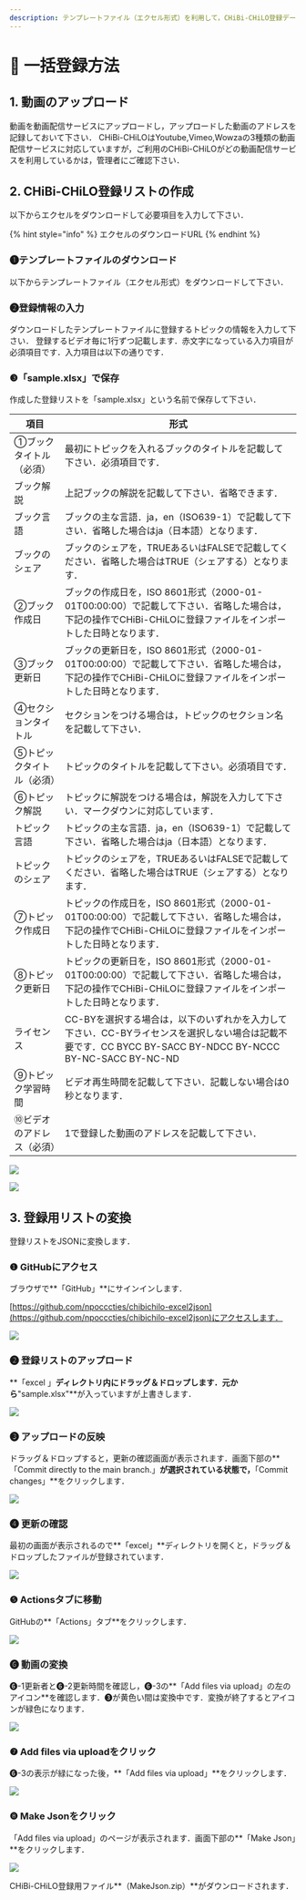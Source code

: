 ```yaml
---
description: テンプレートファイル（エクセル形式）を利用して，CHiBi-CHiLO登録データ（Json形式）を作成します．
---
```


# 🔹 一括登録方法

## 1. 動画のアップロード

動画を動画配信サービスにアップロードし，アップロードした動画のアドレスを記録しておいて下さい． CHiBi-CHiLOはYoutube,Vimeo,Wowzaの3種類の動画配信サービスに対応していますが，ご利用のCHiBi-CHiLOがどの動画配信サービスを利用しているかは，管理者にご確認下さい．

## 2. CHiBi-CHiLO登録リストの作成

以下からエクセルをダウンロードして必要項目を入力して下さい．

{% hint style="info" %}
エクセルのダウンロードURL
{% endhint %}



### ❶テンプレートファイルのダウンロード

以下からテンプレートファイル（エクセル形式）をダウンロードして下さい．

### ❷登録情報の入力

ダウンロードしたテンプレートファイルに登録するトピックの情報を入力して下さい． 登録するビデオ毎に1行ずつ記載します．赤文字になっている入力項目が必須項目です．入力項目は以下の通りです．&#x20;

### ❸「sample.xlsx」で保存

作成した登録リストを「sample.xlsx」という名前で保存して下さい．



| 項目            | 形式                                                                                                          |
| ------------- | ----------------------------------------------------------------------------------------------------------- |
| ①ブックタイトル（必須）  | 最初にトピックを入れるブックのタイトルを記載して下さい．必須項目です．                                                                         |
| ブック解説         | 上記ブックの解説を記載して下さい．省略できます．                                                                                    |
| ブック言語         | ブックの主な言語．ja，en（ISO639-1）で記載して下さい．省略した場合はja（日本語）となります．                                                       |
| ブックのシェア       | ブックのシェアを，TRUEあるいはFALSEで記載してください．省略した場合はTRUE（シェアする）となります．                                                    |
| ②ブック作成日       | ブックの作成日を，ISO 8601形式（2000-01-01T00:00:00）で記載して下さい．省略した場合は，下記の操作でCHiBi-CHiLOに登録ファイルをインポートした日時となります．           |
| ③ブック更新日       | ブックの更新日を，ISO 8601形式（2000-01-01T00:00:00）で記載して下さい．省略した場合は，下記の操作でCHiBi-CHiLOに登録ファイルをインポートした日時となります．           |
| ④セクションタイトル    | セクションをつける場合は，トピックのセクション名を記載して下さい．                                                                           |
| ⑤トピックタイトル（必須） | トピックのタイトルを記載して下さい。必須項目です．                                                                                   |
| ⑥トピック解説       | トピックに解説をつける場合は，解説を入力して下さい．マークダウンに対応しています．                                                                   |
| トピック言語        | トピックの主な言語．ja，en（ISO639-1）で記載して下さい．省略した場合はja（日本語）となります．                                                      |
| トピックのシェア      | トピックのシェアを，TRUEあるいはFALSEで記載してください．省略した場合はTRUE（シェアする）となります．                                                   |
| ⑦トピック作成日      | トピックの作成日を，ISO 8601形式（2000-01-01T00:00:00）で記載して下さい．省略した場合は，下記の操作でCHiBi-CHiLOに登録ファイルをインポートした日時となります．          |
| ⑧トピック更新日      | トピックの更新日を，ISO 8601形式（2000-01-01T00:00:00）で記載して下さい．省略した場合は，下記の操作でCHiBi-CHiLOに登録ファイルをインポートした日時となります．          |
| ライセンス         | CC-BYを選択する場合は，以下のいずれかを入力して下さい．CC-BYライセンスを選択しない場合は記載不要です．CC BYCC BY-SACC BY-NDCC BY-NCCC BY-NC-SACC BY-NC-ND |
| ⑨トピック学習時間     | ビデオ再生時間を記載して下さい．記載しない場合は0秒となります．                                                                            |
| ⑩ビデオのアドレス（必須） | 1で登録した動画のアドレスを記載して下さい．                                                                                      |

![](<../../.gitbook/assets/image (433).png>)

![](<../../.gitbook/assets/image (67).png>)

## 3. 登録用リストの変換

登録リストをJSONに変換します．

### ❶ GitHubにアクセス

ブラウザで**「GitHub」**にサインインします．

[https://github.com/npocccties/chibichilo-excel2json](https://github.com/npocccties/chibichilo-excel2json)にアクセスします．

![](<../../.gitbook/assets/image (295).png>)

### ❷ 登録リストのアップロード

**「excel 」**ディレクトリ内にドラッグ＆ドロップします．元から**"sample.xlsx"**が入っていますが上書きします．

![](<../../.gitbook/assets/image (389).png>)

### ❸ アップロードの反映

ドラッグ＆ドロップすると，更新の確認画面が表示されます．画面下部の**「Commit directly to the main branch.」**が選択されている状態で，**「Commit changes」**をクリックします．

![](<../../.gitbook/assets/image (70) (1).png>)

### ❹ 更新の確認

最初の画面が表示されるので**「excel」**ディレクトリを開くと，ドラッグ＆ドロップしたファイルが登録されています．

![](<../../.gitbook/assets/image (286).png>)

### ❺ Actionsタブに移動

GitHubの**「Actions」タブ**をクリックします．

![](<../../.gitbook/assets/image (292).png>)

### ❻ 動画の変換

❻-1更新者と❻-2更新時間を確認し，❻-3の**「Add files via upload」の左のアイコン**を確認します．❸が黄色い間は変換中です．変換が終了するとアイコンが緑色になります．

![](<../../.gitbook/assets/image (307).png>)

### ❼ **Add files via uploadをクリック**

❻-3の表示が緑になった後，**「Add files via upload」**をクリックします．

![](<../../.gitbook/assets/image (271).png>)

### ❽ Make Jsonをクリック

「Add files via upload」のページが表示されます．画面下部の**「Make Json」**をクリックします．

![](<../../.gitbook/assets/image (196).png>)

CHiBi-CHiLO登録用ファイル**（MakeJson.zip）**がダウンロードされます．